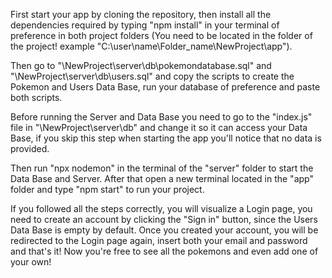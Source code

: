 First start your app by cloning the repository, then install all the dependencies required by typing "npm install" in your terminal of preference in both project folders (You need to be located in the folder of the project! example "C:\user\name\Folder_name\NewProject\app").

Then go to "\NewProject\server\db\pokemondatabase.sql" and "\NewProject\server\db\users.sql" and copy the scripts to create the Pokemon and Users Data Base, run your database of preference and paste both scripts.

Before running the Server and Data Base you need to go to the "index.js" file in "\NewProject\server\db\" and change it so it can access your Data Base, if you skip this step when starting the app you'll notice that no data is provided.

Then run "npx nodemon" in the terminal of the "server" folder to start the Data Base and Server. After that open a new terminal located in the "app" folder and type "npm start" to run your project.

If you followed all the steps correctly, you will visualize a Login page, you need to create an account by clicking the "Sign in" button, since the Users Data Base is empty by default. Once you created your account, you will be redirected to the Login page again, insert both your email and password and that's it! Now you're free to see all the pokemons and even add one of your own!